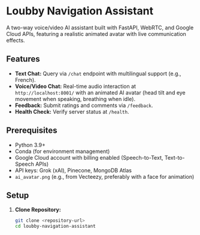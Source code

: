 # Loubby Navigation Assistant

A two-way voice/video AI assistant built with FastAPI, WebRTC, and Google Cloud APIs, featuring a realistic animated avatar with live communication effects.

## Features
- **Text Chat:** Query via `/chat` endpoint with multilingual support (e.g., French).
- **Voice/Video Chat:** Real-time audio interaction at `http://localhost:8001/` with an animated AI avatar (head tilt and eye movement when speaking, breathing when idle).
- **Feedback:** Submit ratings and comments via `/feedback`.
- **Health Check:** Verify server status at `/health`.

## Prerequisites
- Python 3.9+
- Conda (for environment management)
- Google Cloud account with billing enabled (Speech-to-Text, Text-to-Speech APIs)
- API keys: Grok (xAI), Pinecone, MongoDB Atlas
- `ai_avatar.png` (e.g., from Vecteezy, preferably with a face for animation)

## Setup
1. **Clone Repository:**
   ```bash
   git clone <repository-url>
   cd loubby-navigation-assistant
